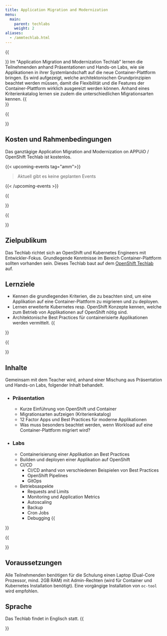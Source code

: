 ```yaml
---
title: Application Migration and Modernization
menu:
  main:
    parent: techlabs
    weight: 2
aliases:
  - /ammtechlab.html
---
```


{{<section class="techlab-hero" header="images/header.svg">}}
Im "Application Migration and Modernization Techlab” lernen die Teilnehmenden anhand Präsentationen und Hands-on Labs, wie sie Applikationen in ihrer Systemlandschaft auf die neue Container-Plattform bringen. Es wird aufgezeigt, welche architektonischen Grundprinzipien beachtet werden müssen, damit die Flexibilität und die Features der Container-Plattform wirklich ausgereizt werden können. Anhand eines Kriterienkatalog lernen sie zudem die unterschiedlichen Migrationsarten kennen.
{{</section>}}

{{<section class="darkblue">}}
## Kosten und Rahmenbedingungen
Das ganztägige Application Migration and Modernization on APPUiO / OpenShift Techlab ist kostenlos.

{{< upcoming-events tag="amm">}}

> Aktuell gibt es keine geplanten Events

{{< /upcoming-events >}}

{{</section>}}

{{<section>}}
## Zielpublikum
Das Techlab richtet sich an OpenShift und Kubernetes Engineers mit Entwickler-Fokus. Grundlegende Kenntnisse im Bereich Container-Plattform sollten vorhanden sein. Dieses Techlab baut auf dem [OpenShift Techlab](/techlabs/openshift/) auf.

## Lernziele
- Kennen die grundlegenden Kriterien, die zu beachten sind, um eine Applikation auf eine Container-Plattform zu migrieren und zu deployen.
- Lernen erweiterte Kubernetes resp. OpenShift Konzepte kennen, welche zum Betrieb von Applikationen auf OpenShift nötig sind.
- Architektonische Best Practices für containerisierte Applikationen werden vermittelt.
{{</section>}}

{{<section class="cyan lab-content">}}
## Inhalte
Gemeinsam mit dem Teacher wird, anhand einer Mischung aus Präsentation und Hands-on Labs, folgender Inhalt behandelt.

-
  ### Präsentation
  - Kurze Einführung von OpenShift und Container
  - Migrationsarten aufzeigen (Kriterienkatalog)
  - 12 Factor Apps und Best Practices für moderne Applikationen
  - Was muss besonders beachtet werden, wenn Workload auf eine Container-Plattform migriert wird?

-
  ### Labs
  - Containerisierung einer Applikation an Best Practices
  - Builden und deployen einer Applikation auf OpenShift
  - CI/CD
    - CI/CD anhand von verschiedenen Beispielen von Best Practices
    - OpenShift Pipelines
    - GitOps
  - Betriebsaspekte
    - Requests and Limits
    - Monitoring und Application Metrics
    - Autoscaling
    - Backup
    - Cron Jobs
    - Debugging
{{</section>}}

{{<section>}}
## Voraussetzungen
Alle Teilnehmenden benötigen für die Schulung einen Laptop (Dual-Core Prozessor, mind. 2GB RAM) mit Admin-Rechten (wird für Container und Kubernetes Installation benötigt). Eine vorgängige Installation von `oc-tool` wird empfohlen.

## Sprache
Das Techlab findet in Englisch statt.
{{</section>}}

